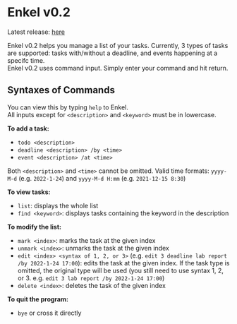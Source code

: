 # Enkel v0.2

Latest release: [here](https://github.com/zihaowrez/CS2103_iP/releases/tag/Enkel-v0.2)

Enkel v0.2 helps you manage a list of your tasks. Currently, 3 types of tasks are supported: tasks with/without a deadline, and events happening at a specifc time.  
Enkel v0.2 uses command input. Simply enter your command and hit return.  

## Syntaxes of Commands

You can view this by typing `help` to Enkel.  
All inputs except for `<description>` and `<keyword>` must be in lowercase.

**To add a task:**
- `todo <description>`
- `deadline <description> /by <time>`
- `event <description> /at <time>`

Both `<description>` and `<time>` cannot be omitted.
Valid time formats: `yyyy-M-d` (e.g. `2022-1-24`) and `yyyy-M-d H:mm` (e.g. `2021-12-15 8:30`)

**To view tasks:**  
- `list`: displays the whole list  
- `find <keyword>`: displays tasks containing the keyword in the description

**To modify the list:**  
- `mark <index>`: marks the task at the given index  
- `unmark <index>`: unmarks the task at the given index  
- `edit <index> <syntax of 1, 2, or 3>` (e.g. `edit 3 deadline lab report /by 2022-1-24 17:00`): edits the task at the given index. If the task type is omitted, the original type will be used (you still need to use syntax 1, 2, or 3. e.g. `edit 3 lab report /by 2022-1-24 17:00`)  
- `delete <index>`: deletes the task of the given index

**To quit the program:**  
- `bye` or cross it directly
